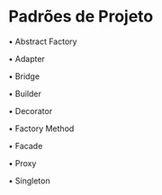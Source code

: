 # Padrões de Projeto

• Abstract Factory

• Adapter

• Bridge

• Builder

• Decorator

• Factory Method

• Facade

• Proxy

• Singleton
